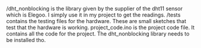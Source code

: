 /dht_nonblocking is the library given by the supplier of the dht11 sensor which is Elegoo. I simply use it in my project to get the readings.
/tests contains the testing files for the hardware. These are small sketches that test that the hardware is working.
project_code.ino is the project code file. It contains all the code for the project. The dht_nonblocking library needs to be installed tho.
